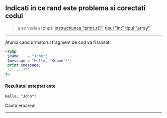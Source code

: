 ## Indicati in ce rand este problema si corectati codul
> a se vedea (php):
[instructiunea "print_r()"](http://php.net/manual/ro/function.print_r.php),
[tipul "int"](http://php.net/manual/ro/language.types.int.php)
[tipul "array"](http://php.net/manual/ro/language.types.array.php)

---
Atunci cand urmatorul fragment de cod va fi lansat:
```php
<?php
 $name    = "John";
 $message = "Hello, "$name"!";
 print $message;
 // ... ???
?>
```
#### Rezultatul asteptat este
```
Hello, "John"!
```

Cauta eroarea!

---
